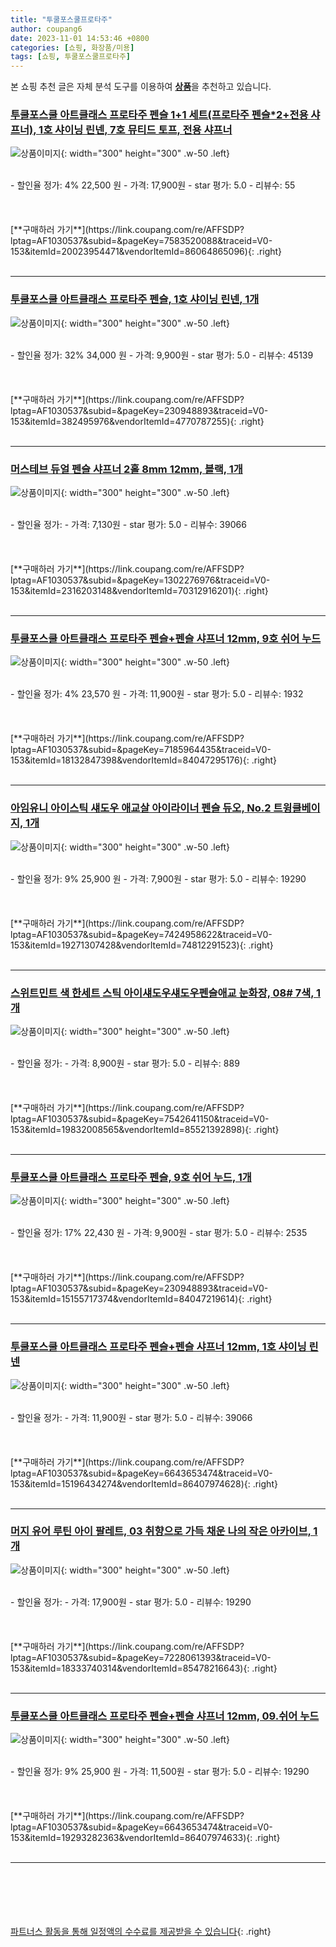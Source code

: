 ```yaml
---
title: "투쿨포스쿨프로타주"
author: coupang6
date: 2023-11-01 14:53:46 +0800
categories: [쇼핑, 화장품/미용]
tags: [쇼핑, 투쿨포스쿨프로타주]
---
```


본 쇼핑 추천 글은 자체 분석 도구를 이용하여 [**상품**](https://link.coupang.com/a/bao1ui)을 추천하고 있습니다.

### [투쿨포스쿨 아트클래스 프로타주 펜슬 1+1 세트(프로타주 펜슬*2+전용 샤프너), 1호 샤이닝 린넨, 7호 뮤티드 토프, 전용 샤프너](https://link.coupang.com/re/AFFSDP?lptag=AF1030537&subid=&pageKey=7583520088&traceid=V0-153&itemId=20023954471&vendorItemId=86064865096)

![상품이미지](https://thumbnail9.coupangcdn.com/thumbnails/remote/230x230ex/image/vendor_inventory/a9e2/0eac275c649cc1aba0ce2d9a7de60043a2f6fc6a3a33756d612d5b91fdd5.jpg){: width="300" height="300" .w-50 .left}


<br>
- 할인율 정가: 4%  22,500   원
- 가격: 17,900원
- star 평가: 5.0
- 리뷰수: 55
<br>
<br>
<br>
<br>
[**구매하러 가기**](https://link.coupang.com/re/AFFSDP?lptag=AF1030537&subid=&pageKey=7583520088&traceid=V0-153&itemId=20023954471&vendorItemId=86064865096){: .right}
<br>
<br>

---

### [투쿨포스쿨 아트클래스 프로타주 펜슬, 1호 샤이닝 린넨, 1개](https://link.coupang.com/re/AFFSDP?lptag=AF1030537&subid=&pageKey=230948893&traceid=V0-153&itemId=382495976&vendorItemId=4770787255)

![상품이미지](https://thumbnail7.coupangcdn.com/thumbnails/remote/230x230ex/image/vendor_inventory/319f/99e5fb034b1d3fd88f72c3e17a4754f07837e96258605de416145c30f64f.jpg){: width="300" height="300" .w-50 .left}


<br>
- 할인율 정가: 32%  34,000   원
- 가격: 9,900원
- star 평가: 5.0
- 리뷰수: 45139
<br>
<br>
<br>
<br>
[**구매하러 가기**](https://link.coupang.com/re/AFFSDP?lptag=AF1030537&subid=&pageKey=230948893&traceid=V0-153&itemId=382495976&vendorItemId=4770787255){: .right}
<br>
<br>

---

### [머스테브 듀얼 펜슬 샤프너 2홀 8mm 12mm, 블랙, 1개](https://link.coupang.com/re/AFFSDP?lptag=AF1030537&subid=&pageKey=1302276976&traceid=V0-153&itemId=2316203148&vendorItemId=70312916201)

![상품이미지](https://thumbnail7.coupangcdn.com/thumbnails/remote/230x230ex/image/retail/images/2020/02/26/14/8/dcc60487-4d09-4495-b84f-fbe5d5fbf5d7.jpg){: width="300" height="300" .w-50 .left}


<br>
- 할인율 정가: 
- 가격: 7,130원
- star 평가: 5.0
- 리뷰수: 39066
<br>
<br>
<br>
<br>
[**구매하러 가기**](https://link.coupang.com/re/AFFSDP?lptag=AF1030537&subid=&pageKey=1302276976&traceid=V0-153&itemId=2316203148&vendorItemId=70312916201){: .right}
<br>
<br>

---

### [투쿨포스쿨 아트클래스 프로타주 펜슬+펜슬 샤프너 12mm, 9호 쉬어 누드](https://link.coupang.com/re/AFFSDP?lptag=AF1030537&subid=&pageKey=7185964435&traceid=V0-153&itemId=18132847398&vendorItemId=84047295176)

![상품이미지](https://thumbnail9.coupangcdn.com/thumbnails/remote/230x230ex/image/vendor_inventory/2d4b/ae003b2568a4691448da45997b39df2c93c249bfdbdd8438ae6aa4c20133.jpg){: width="300" height="300" .w-50 .left}


<br>
- 할인율 정가: 4%  23,570   원
- 가격: 11,900원
- star 평가: 5.0
- 리뷰수: 1932
<br>
<br>
<br>
<br>
[**구매하러 가기**](https://link.coupang.com/re/AFFSDP?lptag=AF1030537&subid=&pageKey=7185964435&traceid=V0-153&itemId=18132847398&vendorItemId=84047295176){: .right}
<br>
<br>

---

### [아임유니 아이스틱 섀도우 애교살 아이라이너 펜슬 듀오, No.2 트윙클베이지, 1개](https://link.coupang.com/re/AFFSDP?lptag=AF1030537&subid=&pageKey=7424958622&traceid=V0-153&itemId=19271307428&vendorItemId=74812291523)

![상품이미지](https://thumbnail8.coupangcdn.com/thumbnails/remote/230x230ex/image/retail/images/1137355002094434-40f10e34-31c1-4c27-bab2-83e2f773884f.jpg){: width="300" height="300" .w-50 .left}


<br>
- 할인율 정가: 9%  25,900   원
- 가격: 7,900원
- star 평가: 5.0
- 리뷰수: 19290
<br>
<br>
<br>
<br>
[**구매하러 가기**](https://link.coupang.com/re/AFFSDP?lptag=AF1030537&subid=&pageKey=7424958622&traceid=V0-153&itemId=19271307428&vendorItemId=74812291523){: .right}
<br>
<br>

---

### [스위트민트 색 한세트 스틱 아이섀도우섀도우펜슬애교 눈화장, 08# 7색, 1개](https://link.coupang.com/re/AFFSDP?lptag=AF1030537&subid=&pageKey=7542641150&traceid=V0-153&itemId=19832008565&vendorItemId=85521392898)

![상품이미지](https://thumbnail6.coupangcdn.com/thumbnails/remote/230x230ex/image/vendor_inventory/8a96/6ab7ca61296d4a2de15cf3e3a4a99523108183f362f25b1aedd8b309c88c.jpg){: width="300" height="300" .w-50 .left}


<br>
- 할인율 정가: 
- 가격: 8,900원
- star 평가: 5.0
- 리뷰수: 889
<br>
<br>
<br>
<br>
[**구매하러 가기**](https://link.coupang.com/re/AFFSDP?lptag=AF1030537&subid=&pageKey=7542641150&traceid=V0-153&itemId=19832008565&vendorItemId=85521392898){: .right}
<br>
<br>

---

### [투쿨포스쿨 아트클래스 프로타주 펜슬, 9호 쉬어 누드, 1개](https://link.coupang.com/re/AFFSDP?lptag=AF1030537&subid=&pageKey=230948893&traceid=V0-153&itemId=15155717374&vendorItemId=84047219614)

![상품이미지](https://thumbnail7.coupangcdn.com/thumbnails/remote/230x230ex/image/vendor_inventory/6820/bf39cb5fa21a30df7f458d29fd3e079eab103b9821385f1d69481062b2e8.jpg){: width="300" height="300" .w-50 .left}


<br>
- 할인율 정가: 17%  22,430   원
- 가격: 9,900원
- star 평가: 5.0
- 리뷰수: 2535
<br>
<br>
<br>
<br>
[**구매하러 가기**](https://link.coupang.com/re/AFFSDP?lptag=AF1030537&subid=&pageKey=230948893&traceid=V0-153&itemId=15155717374&vendorItemId=84047219614){: .right}
<br>
<br>

---

### [투쿨포스쿨 아트클래스 프로타주 펜슬+펜슬 샤프너 12mm, 1호 샤이닝 린넨](https://link.coupang.com/re/AFFSDP?lptag=AF1030537&subid=&pageKey=6643653474&traceid=V0-153&itemId=15196434274&vendorItemId=86407974628)

![상품이미지](https://thumbnail7.coupangcdn.com/thumbnails/remote/230x230ex/image/vendor_inventory/df85/435f26e1a09da2c13899b78c0c3bf63bc248d55f69b103573edad2eecd14.jpg){: width="300" height="300" .w-50 .left}


<br>
- 할인율 정가: 
- 가격: 11,900원
- star 평가: 5.0
- 리뷰수: 39066
<br>
<br>
<br>
<br>
[**구매하러 가기**](https://link.coupang.com/re/AFFSDP?lptag=AF1030537&subid=&pageKey=6643653474&traceid=V0-153&itemId=15196434274&vendorItemId=86407974628){: .right}
<br>
<br>

---

### [머지 유어 루틴 아이 팔레트, 03 취향으로 가득 채운 나의 작은 아카이브, 1개](https://link.coupang.com/re/AFFSDP?lptag=AF1030537&subid=&pageKey=7228061393&traceid=V0-153&itemId=18333740314&vendorItemId=85478216643)

![상품이미지](https://thumbnail9.coupangcdn.com/thumbnails/remote/230x230ex/image/retail/images/2023/03/28/16/7/e4a35682-8373-4f07-bb41-5b8069c73d4c.jpg){: width="300" height="300" .w-50 .left}


<br>
- 할인율 정가: 
- 가격: 17,900원
- star 평가: 5.0
- 리뷰수: 19290
<br>
<br>
<br>
<br>
[**구매하러 가기**](https://link.coupang.com/re/AFFSDP?lptag=AF1030537&subid=&pageKey=7228061393&traceid=V0-153&itemId=18333740314&vendorItemId=85478216643){: .right}
<br>
<br>

---

### [투쿨포스쿨 아트클래스 프로타주 펜슬+펜슬 샤프너 12mm, 09.쉬어 누드](https://link.coupang.com/re/AFFSDP?lptag=AF1030537&subid=&pageKey=6643653474&traceid=V0-153&itemId=19293282363&vendorItemId=86407974633)

![상품이미지](https://thumbnail9.coupangcdn.com/thumbnails/remote/230x230ex/image/vendor_inventory/2d4b/ae003b2568a4691448da45997b39df2c93c249bfdbdd8438ae6aa4c20133.jpg){: width="300" height="300" .w-50 .left}


<br>
- 할인율 정가: 9%  25,900   원
- 가격: 11,500원
- star 평가: 5.0
- 리뷰수: 19290
<br>
<br>
<br>
<br>
[**구매하러 가기**](https://link.coupang.com/re/AFFSDP?lptag=AF1030537&subid=&pageKey=6643653474&traceid=V0-153&itemId=19293282363&vendorItemId=86407974633){: .right}
<br>
<br>

---
<br><br><br><br><br> [파트너스 활동을 통해 일정액의 수수료를 제공받을 수 있습니다](https://link.coupang.com/a/bao1ui){: .right}